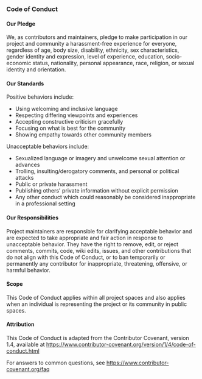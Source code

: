 ### Code of Conduct

#### Our Pledge
We, as contributors and maintainers, pledge to make participation in our project and community a harassment-free experience for everyone, regardless of age, body size, disability, ethnicity, sex characteristics, gender identity and expression, level of experience, education, socio-economic status, nationality, personal appearance, race, religion, or sexual identity and orientation.

#### Our Standards
Positive behaviors include:
- Using welcoming and inclusive language
- Respecting differing viewpoints and experiences
- Accepting constructive criticism gracefully
- Focusing on what is best for the community
- Showing empathy towards other community members

Unacceptable behaviors include:
- Sexualized language or imagery and unwelcome sexual attention or advances
- Trolling, insulting/derogatory comments, and personal or political attacks
- Public or private harassment
- Publishing others' private information without explicit permission
- Any other conduct which could reasonably be considered inappropriate in a professional setting

#### Our Responsibilities
Project maintainers are responsible for clarifying acceptable behavior and are expected to take appropriate and fair action in response to unacceptable behavior. They have the right to remove, edit, or reject comments, commits, code, wiki edits, issues, and other contributions that do not align with this Code of Conduct, or to ban temporarily or permanently any contributor for inappropriate, threatening, offensive, or harmful behavior.

#### Scope
This Code of Conduct applies within all project spaces and also applies when an individual is representing the project or its community in public spaces.

#### Attribution
This Code of Conduct is adapted from the Contributor Covenant, version 1.4, available at https://www.contributor-covenant.org/version/1/4/code-of-conduct.html

For answers to common questions, see https://www.contributor-covenant.org/faq
